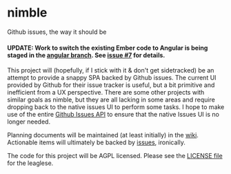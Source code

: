 nimble
======

Github issues, the way it should be


#### UPDATE: Work to switch the existing Ember code to Angular is being staged in the [angular branch][angular].  See [issue #7][7] for details.


This project will (hopefully, if I stick with it & don't get sidetracked) be an attempt to provide a snappy SPA backed by Github issues.  The current UI provided by Github for their issue tracker is useful, but a bit primitive and inefficient from a UX perspective.  There are some other projects with similar goals as nimble, but they are all lacking in some areas and require dropping back to the native issues UI to perform some tasks.  I hope to make use of the entire [Github Issues API][api] to ensure that the native Issues UI is no longer needed.

Planning documents will be maintained (at least initially) in the [wiki][wiki].  Actionable items will ultimately be backed by [issues][issues], ironically.

The code for this project will be AGPL licensed.  Please see the [LICENSE file][license] for the leaglese.  


[7]: https://github.com/rnicholus/nimble/issues/7
[angular]: https://github.com/rnicholus/nimble/tree/angular
[api]: http://developer.github.com/v3/issues/
[license]: LICENSE
[issues]: https://github.com/garstasio/nimble/issues
[wiki]: https://github.com/garstasio/nimble/wiki
